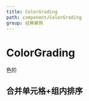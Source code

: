 ```yaml
---
title: ColorGrading
path: component/ColorGrading
group: 经典案例
---
```


# ColorGrading

色阶

## 合并单元格+组内排序

<code src="./demo/Basic.tsx"></code>
